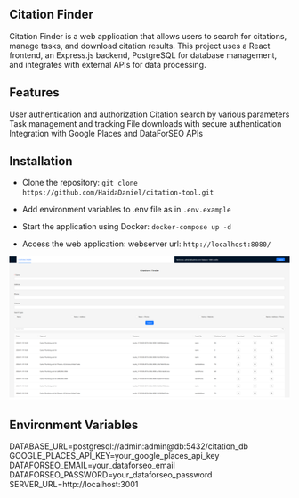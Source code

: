 ## Citation Finder

Citation Finder is a web application that allows users to search for citations, manage tasks, and download citation results. This project uses a React frontend, an Express.js backend, PostgreSQL for database management, and integrates with external APIs for data processing.

## Features

User authentication and authorization
Citation search by various parameters
Task management and tracking
File downloads with secure authentication
Integration with Google Places and DataForSEO APIs

## Installation

* Clone the repository:
`git clone https://github.com/HaidaDaniel/citation-tool.git`

* Add environment variables to .env file as in `.env.example`

* Start the application using Docker:
`docker-compose up -d`

* Access the web application:
webserver url: `http://localhost:8080/`

![Alt Text](png/ui.png)

## Environment Variables

DATABASE_URL=postgresql://admin:admin@db:5432/citation_db
GOOGLE_PLACES_API_KEY=your_google_places_api_key
DATAFORSEO_EMAIL=your_dataforseo_email
DATAFORSEO_PASSWORD=your_dataforseo_password
SERVER_URL=http://localhost:3001